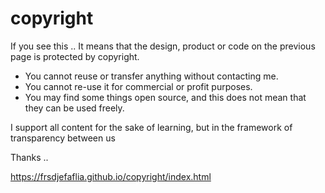 # copyright

If you see this ..
It means that the design, product or code on the previous page is protected by copyright.

- You cannot reuse or transfer anything without contacting me.
- You cannot re-use it for commercial or profit purposes.
- You may find some things open source, and this does not mean that they can be used freely.

I support all content for the sake of learning, but in the framework of transparency between us

Thanks ..

https://frsdjefaflia.github.io/copyright/index.html
